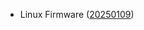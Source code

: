 - Linux Firmware ([20250109](https://git.kernel.org/pub/scm/linux/kernel/git/firmware/linux-firmware.git/tag/?h=20250109))
